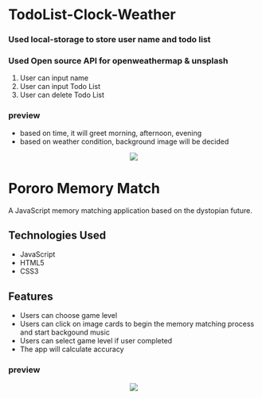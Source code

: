 # TodoList-Clock-Weather

### Used local-storage to store user name and todo list
### Used Open source API for openweathermap & unsplash

1.  User can input name
1.  User can input Todo List
1.  User can delete Todo List

### preview
- based on time, it will greet morning, afternoon, evening
- based on weather condition, background image will be decided

<p align="middle">
  <img src="todoClockWeather.gif">
</p>

# Pororo Memory Match

A JavaScript memory matching application based on the dystopian future.

## Technologies Used

- JavaScript
- HTML5
- CSS3

## Features
- Users can choose game level
- Users can click on image cards to begin the memory matching process and start backgound music
- Users can select game level if user completed
- The app will calculate accuracy

### preview

<p align="middle">
  <img src="/assets/pororoMemoryMatch.png">
</p>
